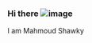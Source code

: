 ### Hi there ![image](https://user-images.githubusercontent.com/79233488/112757358-d6461080-8fe9-11eb-926b-5d64ca8d3636.png)

I am Mahmoud Shawky 

